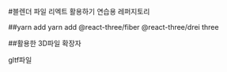 #블렌더 파일 리엑트 활용하기 연습용 레퍼지토리

##yarn add
yarn add @react-three/fiber @react-three/drei three

##활용한 3D파일 확장자

<p>gltf파일</p>
